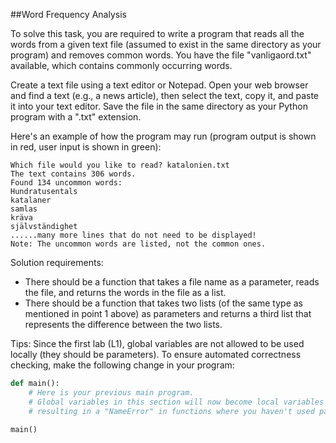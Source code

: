 ##Word Frequency Analysis

To solve this task, you are required to write a program that reads all the words from a given text file (assumed to exist in the same directory as your program) and removes common words. You have the file "vanligaord.txt" available, which contains commonly occurring words.

Create a text file using a text editor or Notepad. Open your web browser and find a text (e.g., a news article), then select the text, copy it, and paste it into your text editor.
Save the file in the same directory as your Python program with a ".txt" extension.

Here's an example of how the program may run (program output is shown in red, user input is shown in green):
```
Which file would you like to read? katalonien.txt
The text contains 306 words.
Found 134 uncommon words:
Hundratusentals
katalaner
samlas
kräva
självständighet
......many more lines that do not need to be displayed!
Note: The uncommon words are listed, not the common ones.
```

Solution requirements:
- There should be a function that takes a file name as a parameter, reads the file, and returns the words in the file as a list.
- There should be a function that takes two lists (of the same type as mentioned in point 1 above) as parameters and returns a third list that represents the difference between the two lists.

Tips: Since the first lab (L1), global variables are not allowed to be used locally (they should be parameters). To ensure automated correctness checking, make the following change in your program:
```python
def main():
    # Here is your previous main program.
    # Global variables in this section will now become local variables in the main() function,
    # resulting in a "NameError" in functions where you haven't used parameters.

main()
```
